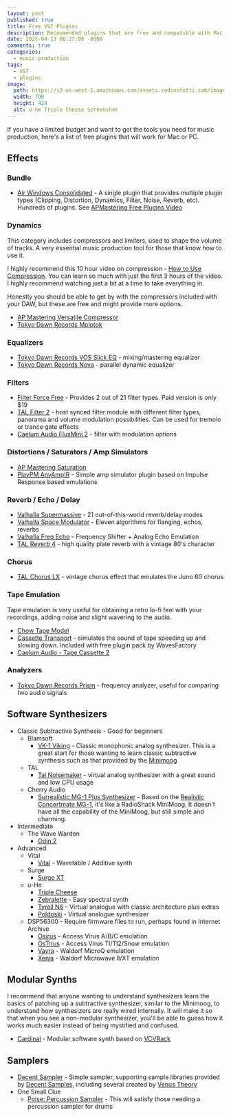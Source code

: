 ```yaml
---
layout: post
published: true
title: Free VST Plugins
description: Recoomended plugins that are free and compatible with Mac and PC
date: 2025-04-13 08:27:00 -0500
comments: true
categories:
  - music-production
tags:
  - VST
  - plugins
image: 
  path: https://s3-us-west-1.amazonaws.com/assets.redconfetti.com/images/posts/2025-04-13-free-vst-plugins/uhe-triplecheese-screenshot.jpg
  width: 700
  height: 428
  alt: u-he Triple Cheese Screenshot
---
```


If you have a limited budget and want to get the tools you need for music
production, here's a list of free plugins that will work for Mac or PC.

## Effects

### Bundle

* [Air Windows Consolidated][] - A single plugin that provides multiple plugin
  types (Clipping, Distortion, Dynamics, Filter, Noise, Reverb, etc). Hundreds
  of plugins. See [APMastering Free Plugins Video][]

[APMastering Free Plugins Video]: https://www.youtube.com/watch?v=V3W2sppPjT4&t=5s
[Air Windows Consolidated]: https://github.com/baconpaul/airwin2rack?tab=readme-ov-file

### Dynamics

This category includes compressors and limiters, used to shape the volume of
tracks. A very essential music production tool for those that know how to use it.

I highly recommend this 10 hour video on compression -
[How to Use Compression][]. You can learn so much with just the first 3 hours of
the video. I highly recommend watching just a bit at a time to take everything
in.

Honestly you should be able to get by with the compressors included with your
DAW, but these are free and might provide more options.

* [AP Mastering Versatile Compressor][]
* [Tokyo Dawn Records Molotok][]

[AP Mastering Versatile Compressor]: https://apmastering.com/plugins/versatile-compressor
[How to Use Compression]: https://www.youtube.com/watch?v=ksJRgK3viMc
[Tokyo Dawn Records Molotok]: https://www.tokyodawn.net/tdr-molotok/

### Equalizers

* [Tokyo Dawn Records VOS Slick EQ][] - mixing/mastering equalizer
* [Tokyo Dawn Records Nova][] - parallel dynamic equalizer

[Tokyo Dawn Records VOS Slick EQ]: https://www.tokyodawn.net/tdr-vos-slickeq/
[Tokyo Dawn Records Nova]: https://www.tokyodawn.net/tdr-nova/

### Filters

* [Filter Force Free][] - Provides 2 out of 21 filter types. Paid version is
  only $19
* [TAL Filter 2][] - host synced filter module with different filter types,
  panorama and volume modulation possibilities. Can be used for tremolo or
  trance gate effects
* [Caelum Audio FluxMini 2][] - filter with modulation options

[Filter Force Free]: https://thewavewarden.com/pages/filter-force-free
[TAL Filter 2]: https://tal-software.com/products/tal-filter
[Caelum Audio FluxMini 2]: https://www.caelumaudio.com/CaelumAudio/?Page=FluxMini2

### Distortions / Saturators / Amp Simulators

* [AP Mastering Saturation][]
* [PlayPM AnyAmpIR][] - Simple amp simulator plugin based on Impulse Response
  based emulations

[AP Mastering Saturation]: https://apmastering.com/plugins/saturation
[PlayPM AnyAmpIR]: https://playpm.gumroad.com/l/AnyAmpIR

### Reverb / Echo / Delay

* [Valhalla Supermassive][] - 21 out-of-this-world reverb/delay modes
* [Valhalla Space Modulator][] - Eleven algorithms for flanging, echos, reverbs
* [Valhalla Freq Echo][] - Frequency Shifter + Analog Echo Emulation
* [TAL Reverb 4][] - high quality plate reverb with a vintage 80's character

[Valhalla Supermassive]: https://valhalladsp.com/shop/reverb/valhalla-supermassive/
[Valhalla Freq Echo]: https://valhalladsp.com/shop/delay/valhalla-freq-echo/
[Valhalla Space Modulator]: https://valhalladsp.com/shop/modulation/valhalla-space-modulator/
[TAL Reverb 4]: https://tal-software.com/products/tal-reverb-4

### Chorus

* [TAL Chorus LX][] - vintage chorus effect that emulates the Juno 60 chorus

[TAL Chorus LX]: https://tal-software.com/products/tal-chorus-lx

### Tape Emulation

Tape emulation is very useful for obtaining a retro lo-fi feel with your
recordings, adding noise and slight wavering to the audio.

* [Chow Tape Model][]
* [Cassette Transport][] - simulates the sound of tape speeding up and slowing
  down. Included with free plugin pack by WavesFactory
* [Caelum Audio - Tape Cassette 2][]

[Chow Tape Model]: https://chowdsp.com/products.html
[Caelum Audio - Tape Cassette 2]: https://www.caelumaudio.com/CaelumAudio/?Page=TapeCassette2
[Cassette Transport]: https://www.wavesfactory.com/free-vst-plugins/

### Analyzers

* [Tokyo Dawn Records Prism][] - frequency analyzer, useful for comparing two
  audio signals

[Tokyo Dawn Records Prism]: https://www.tokyodawn.net/tdr-prism/

## Software Synthesizers

* Classic Subtractive Synthesis - Good for beginners
  * Blamsoft
    * [VK-1 Viking][] - Classic monophonic analog synthesizer. This is a great
      start for those wanting to learn classic subtractive synthesis such as that
      provided by the [Minimoog][]
  * TAL
    * [Tal Noisemaker][] - virtual analog synthesizer with a great sound and
      low CPU usage
  * Cherry Audio
    * [Surrealistic MG-1 Plus Synthesizer][] - Based on the
      [Realistic Concertmate MG-1][], it's like a RadioShack MiniMoog. It doesn't
      have all the capability of the MiniMoog, but still simple and charming.
* Intermediate
  * The Wave Warden
    * [Odin 2][]
* Advanced
  * Vital
    * [Vital] - Wavetable / Additive synth
  * Surge
    * [Surge XT][]
  * u-He
    * [Triple Cheese][]
    * [Zebralette][] - Easy spectral synth
    * [Tyrell N6][] - Virtual analogue with classic architecture plus extras
    * [Poldoski][] - Virtual analogue synthesizer
  * DSP56300 - Require firmware files to run, perhaps found in Internet Archive
    * [Osirus][] - Access Virus A/B/C emulation
    * [OsTIrus][] - Access Virus TI/TI2/Snow emulation
    * [Vavra][] - Waldorf MicroQ emulation
    * [Xenia][] - Waldorf Microwave II/XT emulation

[Minimoog]: https://en.wikipedia.org/wiki/Minimoog
[VK-1 Viking]: https://blamsoft.com/vst/vk-1-viking-synthesizer/
[Surrealistic MG-1 Plus Synthesizer]: https://store.cherryaudio.com/bundles/surrealistic-mg-1-plus-synthesizer
[Realistic Concertmate MG-1]: https://en.wikipedia.org/wiki/Realistic_Concertmate_MG-1
[Triple Cheese]: https://u-he.com/products/triplecheese/
[Zebralette]: h0ttps://u-he.com/products/zebralette/
[Tyrell N6]: https://u-he.com/products/tyrelln6/
[Poldoski]: https://u-he.com/products/podolski/
[Osirus]: https://dsp56300.wordpress.com/osirus/
[OsTIrus]: https://dsp56300.wordpress.com/ostirus-downloads/
[Vavra]: https://dsp56300.wordpress.com/vavra/
[Xenia]: https://dsp56300.wordpress.com/xenia/
[Surge XT]: https://surge-synthesizer.github.io/
[Tal Noisemaker]: https://tal-software.com/products/tal-noisemaker
[Odin 2]: https://thewavewarden.com/pages/odin-2
[Vital]: https://vital.audio/

## Modular Synths

I recommend that anyone wanting to understand synthesizers learn the basics
of patching up a subtractive synthesizer, similar to the Minimoog, to understand
how synthesizers are really wired internally. It will make it so that when
you see a non-modular synthesizer, you'll be able to guess how it works much
easier instead of being mystified and confused.

* [Cardinal] - Modular software synth based on [VCVRack]

[Cardinal]: https://cardinal.kx.studio/
[VCVRack]: https://vcvrack.com/

## Samplers

* [Decent Sampler][] - Simple sampler, supporting sample libraries provided
  by [Decent Samples][], including several created by [Venus Theory][]
* One Small Clue
  * [Poise: Percussion Sampler][] - This will satisfy those needing a percussion
    sampler for drums

[Decent Sampler]: https://www.decentsamples.com/product/decent-sampler-plugin/
[Decent Samples]: https://www.decentsamples.com/
[Venus Theory]: https://www.youtube.com/@VenusTheory
[Poise: Percussion Sampler]: https://www.onesmallclue.com/
